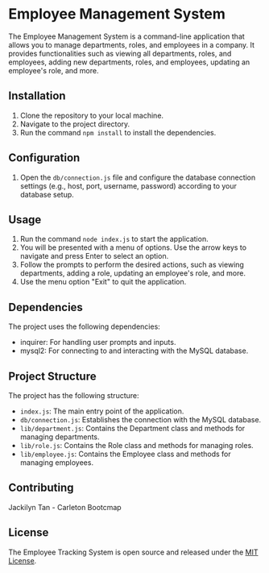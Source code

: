 # Employee Management System

The Employee Management System is a command-line application that allows you to manage departments, roles, and employees in a company. It provides functionalities such as viewing all departments, roles, and employees, adding new departments, roles, and employees, updating an employee's role, and more.

## Installation

1. Clone the repository to your local machine.
2. Navigate to the project directory.
3. Run the command `npm install` to install the dependencies.

## Configuration

1. Open the `db/connection.js` file and configure the database connection settings (e.g., host, port, username, password) according to your database setup.

## Usage

1. Run the command `node index.js` to start the application.
2. You will be presented with a menu of options. Use the arrow keys to navigate and press Enter to select an option.
3. Follow the prompts to perform the desired actions, such as viewing departments, adding a role, updating an employee's role, and more.
4. Use the menu option "Exit" to quit the application.

## Dependencies

The project uses the following dependencies:

- inquirer: For handling user prompts and inputs.
- mysql2: For connecting to and interacting with the MySQL database.

## Project Structure

The project has the following structure:

- `index.js`: The main entry point of the application.
- `db/connection.js`: Establishes the connection with the MySQL database.
- `lib/department.js`: Contains the Department class and methods for managing departments.
- `lib/role.js`: Contains the Role class and methods for managing roles.
- `lib/employee.js`: Contains the Employee class and methods for managing employees.

## Contributing

Jackilyn Tan - Carleton Bootcmap

## License

The Employee Tracking System is open source and released under the [MIT License](LICENSE).
